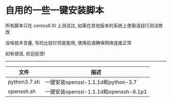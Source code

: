 自用的一些一键安装脚本
===========================
所有脚本只在 centos6.10 上测试过, 如需在其他版本的系统上使用请自行测试修改

没啥技术含量, 写的比较烂但是能用, 使用前请确保网络连接正常

如有错误, 欢迎反馈!
****
|文件|描述|
|---|---
|python3.7.sh|一键安装openssl-1.1.1d和python-3.7
|openssh.sh|一键安装openssl-1.1.1d和openssh-8.1p1

